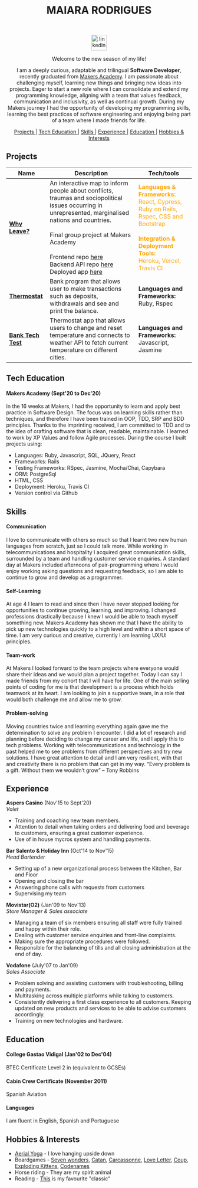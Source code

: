 <div align="center"><h1> MAIARA RODRIGUES </h1> </br>



<p align="center">
<a href="https://www.linkedin.com/in/maiara-rdrigues/">
<img src="https://www.iconfinder.com/data/icons/logotypes/32/square-linkedin-512.png" alt="linkedin" hspace="50" height="42" width="42"></a>
  
  
Welcome to the new season of my life! 

I am a deeply curious, adaptable and trilingual **Software Developer**, recently graduated from [Makers Academy](https://makers.tech/). 
I am passionate about challenging myself, learning new things and bringing new ideas into projects. Eager to start a new role where I can consolidate and extend my programming knowledge, aligning with a team that values feedback, communication and inclusivity, as well as continual growth. 
During my Makers journey I had the opportunity of developing my programming skills, learning the best practices of software engineering and enjoying being part of a team where I made friends for life. </div>

<div align="center">


[Projects ](#projects) |
[Tech Education ](#tech-education) |
[Skills ](#skills) |
[Experience ](#experience) |
[Education ](#education) |
[Hobbies & Interests ](#hobbies-&-interests)

</div>


## Projects

| Name                         | Description       | Tech/tools        |
| ---------------------------- | ----------------- | ----------------- |
[**Why Leave?**](https://github.com/timcastillogill/Why_Leave_Front_End) | An interactive map to inform people about conflicts, traumas and sociopolitical issues occurring in unrepresented, marginalised nations and countries. <br><br>Final group project at Makers Academy<br><br>Frontend repo [here](https://github.com/MaiaraRodrigues/Why_Leave_Front_End) <br>Backend API repo [here](https://github.com/MaiaraRodrigues/Why-leave-backend) <br>Deployed app [here](https://why-leave.vercel.app/) | <span style="color:orange">**Languages & Frameworks:**<br>React, Cypress, Ruby on Rails, Rspec, CSS and Bootstrap<br><br>**Integration & Deployment Tools:** <br>Heroku, Vercel, Travis CI  |</span>
[**Thermostat**](https://github.com/MaiaraRodrigues/Thermostat)| Bank program that allows user to make transactions such as deposits, withdrawals and see and print the balance. | **Languages and Frameworks:**<br> Ruby, Rspec</br>
[**Bank Tech Test**](https://github.com/MaiaraRodrigues/bank-tech-test.git) | Thermostat app that allows users to change and reset temperature and connects to weather API to fetch current temperature on different cities. | **Languages and Frameworks:**<br> Javascript, Jasmine</br>



## Tech Education

#### Makers Academy (Sept'20 to Dec'20)

In the 16 weeks at Makers, I had the opportunity to learn and apply best practice in Software Design. The focus was on learning skills rather than techniques, and therefore I have been trained in OOP, TDD, SRP and BDD principles. Thanks to the imprinting received, I am committed to TDD and to the idea of crafting software that is clean, readable, maintainable. I learned to work by XP Values and follow Agile processes. During the course I built projects using:

- Languages: Ruby, Javascript, SQL, JQuery, React
- Frameworks: Rails
- Testing Frameworks: RSpec, Jasmine, Mocha/Chai, Capybara
- ORM:  PostgreSql
- HTML, CSS
- Deployment: Heroku, Travis CI
- Version control via Github 

## Skills

#### Communication 

I love to communicate with others so much so that I learnt two new human languages from scratch, just so I could talk more. While working in telecommunications and hospitality I acquired great communication skills, surrounded by a team and handling customer service enquiries. 
A standard day at Makers included afternoons of pair-programming where I would enjoy working asking questions and requesting feedback, so I am able to continue to grow and develop as a programmer.


#### Self-Learning 

At age 4 I learn to read and since then I have never stopped looking for opportunities to continue growing, learning, and improving. I changed professions drastically because I knew I would be able to teach myself something new. Makers Academy has shown me that I have the ability to pick up new technologies quickly to a high level and within a short space of time. I am very curious and creative, currently I am learning UX/UI principles. 


#### Team-work 

At Makers I looked forward to the team projects where everyone would share their ideas and we would plan a project together. Today I can say I made friends from my cohort that I will have for life. One of the main selling points of coding for me is that development is a process which holds teamwork at its heart. I am looking to join a supportive team, in a role that would both challenge me and allow me to grow. 

#### Problem-solving

Moving countries twice and learning everything again gave me the determination to solve any problem I encounter. I did a lot of research and planning before deciding to change my career and life, and I apply this to tech problems. Working with telecommunications and technology in the past helped me to see problems from different perspectives and try new solutions. I have great attention to detail and I am very resilient, with that and creativity there is no problem that can get in my way. 
“Every problem is a gift. Without them we wouldn’t grow” – Tony Robbins


## Experience

**Aspers Casino** (Nov'15 to Sept'20)   
_Valet_

- Training and coaching new team
members.
- Attention to detail when taking orders and delivering food and
beverage to customers, ensuring a great
customer experience.
- Use of in house mycros system and
handling payments.

**Bar Salento & Holiday Inn** (Oct'14 to Nov'15)     
_Head Bartender_

- Setting up of a new organizational process between the Kitchen, Bar and Floor
- Opening and closing the bar
- Answering phone calls with requests from customers
- Supervising my team


**Movistar(O2)** (Jan'09 to Nov'13)  
_Store Manager & Sales associate_

- Managing a team of six members ensuring
all staff were fully trained and happy
within their role.
- Dealing with customer service enquiries
and front-line complaints.
- Making sure the appropriate procedures
were followed.
- Responsible for the balancing of tills and
all closing administration at the end of day.

**Vodafone** (July'07 to Jan'09)   
_Sales Associate_

- Problem solving and assisting customers with troubleshooting, billing and payments.
- Multitasking across multiple platforms while talking to customers.
- Consistently delivering a first class experience to all customers. Keeping updated on new products and services to be able to advise customers accordingly.
- Training on new technologies and hardware.

## Education

#### College Gastao Vidigal (Jan'02 to Dec'04)

BTEC Certificate Level 2 in (equivalent to GCSEs)

#### Cabin Crew Certificate (November 2011)

Spanish Aviation

#### Languages

I am fluent in English, Spanish and Portuguese

## Hobbies & Interests

- [Aerial Yoga](https://thehotyogaspot.com/blog/what-is-aerial-yoga-and-what-are-the-benefits) - I love hanging upside down
- Boardgames - [Seven wonders](https://boardgamegeek.com/boardgame/68448/7-wonders), [Catan](https://boardgamegeek.com/boardgame/13/catan), [Carcassonne](https://boardgamegeek.com/boardgame/822/carcassonne), [Love Letter](https://boardgamegeek.com/boardgame/129622/love-letter), [Coup](https://boardgamegeek.com/boardgame/131357/coup), [Exploding Kittens](https://boardgamegeek.com/boardgame/172225/exploding-kittens), [Codenames](https://boardgamegeek.com/boardgame/178900/codenames)
- Horse riding - They are my spirit animal 
- Reading - [This](https://en.wikipedia.org/wiki/Choke_(novel)) is my favourite "classic"
